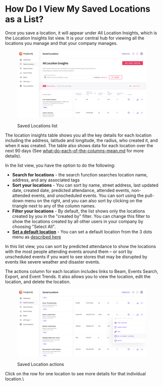 # How Do I View My Saved Locations as a List?

Once you save a location, it will appear under All Location Insights, which is the Location Insights list view. It is your central hub for viewing all the locations you manage and that your company manages.

<figure><img src="../.gitbook/assets/image (79).png" alt=""><figcaption><p>Saved Locations list</p></figcaption></figure>

The location insights table shows you all the key details for each location including the address, latitude and longitude, the radius, who created it, and when it was created. The table also shows data for each location over the next 90 days (See [what-do-each-of-the-columns-mean.md](what-do-each-of-the-columns-mean.md "mention") for more details).

In the list view, you have the option to do the following:

* **Search for locations** - the search function searches location name, address, and any associated tags
* **Sort your locations** - You can sort by name, street address, last updated date, created date, predicted attendance, attended events, non-attended events, and unscheduled events. You can sort using the pull-down menu on the right, and you can also sort by clicking on the triangle next to any of the column names.
* **Filter your locations** - By default, the list shows only the locations created by you in the "created by" filter. You can change this filter to show the locations created by all other users in your company by choosing "Select All".
* [**Set a default location**](how-to-set-a-default-location.md) - You can set a default location from the 3 dots menu as [described here](how-to-set-a-default-location.md)

In this list view, you can sort by predicted attendance to show the locations with the most people attending events around them – or sort by unscheduled events if you want to see stores that may be disrupted by events like severe weather and disaster events.

The actions column for each location includes links to Beam, Events Search, Export, and Event Trends. It also allows you to view the location, edit the location, and delete the location.

<figure><img src="../.gitbook/assets/image (80).png" alt=""><figcaption><p>Saved Location actions</p></figcaption></figure>

Click on the row for one location to see more details for that individual location.\
